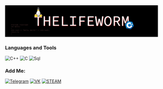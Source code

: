 [![Header](https://github.com/TheLifeWorm/thelifeworm/blob/main/assets/header.png)](https://vk.com/thelifeworm)

### Languages and Tools
![C++](https://img.shields.io/badge/-C++-090909?style=for-the-badge&logo=C%2b%2b&logoColor=6296CC)
![C](https://img.shields.io/badge/-C-090909?style=for-the-badge&logo=C&logoColor=6296CC)
![Sql](https://img.shields.io/badge/-Sql-090909?style=for-the-badge&logo=mysql&logoColor=00648B)

### Add Me:
[![Telegram](https://img.shields.io/badge/-Telegram-090909?style=for-the-badge&logo=telegram&logoColor=27A0D9)](https://t.me/thelifeworm)
[![VK](https://img.shields.io/badge/-VK-090909?style=for-the-badge&logo=Vk&logoColor=4F7DB3)](https://vk.com/thelifeworm)
[![STEAM](https://img.shields.io/badge/-STEAM-090909?style=for-the-badge&logo=steam&logoColor=2d5e91)](https://steamcommunity.com/id/thelifeworm)
